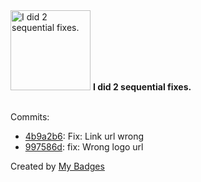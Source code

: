 <img src="https://my-badges.github.io/my-badges/fix-2.png" alt="I did 2 sequential fixes." title="I did 2 sequential fixes." width="128">
<strong>I did 2 sequential fixes.</strong>
<br><br>

Commits:

- <a href="https://github.com/SEU-SiliCOM/purchase_guide/commit/4b9a2b63c33669eeaa118666bfb6d9b6707c809f">4b9a2b6</a>: Fix: Link url wrong
- <a href="https://github.com/SEU-SiliCOM/purchase_guide/commit/997586d32dfc74de66fa9d31d2ecb548a6968a2c">997586d</a>: fix: Wrong logo url


Created by <a href="https://github.com/my-badges/my-badges">My Badges</a>